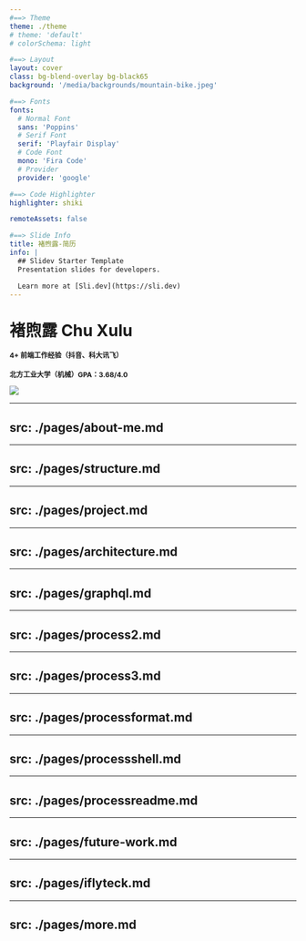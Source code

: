 ```yaml
---
#==> Theme
theme: ./theme
# theme: 'default'
# colorSchema: light

#==> Layout
layout: cover
class: bg-blend-overlay bg-black65
background: '/media/backgrounds/mountain-bike.jpeg'

#==> Fonts
fonts:
  # Normal Font
  sans: 'Poppins'
  # Serif Font
  serif: 'Playfair Display'
  # Code Font
  mono: 'Fira Code'
  # Provider
  provider: 'google'

#==> Code Highlighter
highlighter: shiki

remoteAssets: false

#==> Slide Info
title: 褚煦露-简历
info: |
  ## Slidev Starter Template
  Presentation slides for developers.

  Learn more at [Sli.dev](https://sli.dev)
---
```


<div class="center">
  	<h1 class="font-extrabold" style="line-height: 2rem !important;">褚煦露 Chu Xulu</h1>
  	<h3 class="font-300" style="opacity: 1;font-size: 12px">4+ 前端工作经验（抖音、科大讯飞）</h3>
    <h3 class="font-300" style="opacity: 1;font-size: 12px">北方工业大学（机械）GPA：3.68/4.0  </h3>
</div>

<div class="abs-bl ml-14 mb-12 flex items-center" >
	<img src="/media/avatar.jpeg" class="size-40px br-50p  object-cover-top no-decoration">
	<div class="ml-3 flex flex-col text-left">
		<!-- <span class="font-300">褚煦露</span> -->
		<!-- <span class="mt-1 fs-10px">8160334</span> -->
	</div>
</div>

<div class="abs-br mr-6 mb-12">
    <span
      @click="$slidev.nav.next"
      class="arrow-container cursor-pointer text-white"
      hover="bg-altBlue bg-opacity-75 text-white"
    >
      <carbon:chevron-right class="inline" />
    </span>
</div>

---
src: ./pages/about-me.md
---

---
src: ./pages/structure.md
---

<!-- --- -->
<!-- src: ./pages/company.md -->
<!-- --- -->

---
src: ./pages/project.md
---

<!-- --- -->
<!-- src: ./pages/users.md -->
<!-- --- -->

---
src: ./pages/architecture.md
---

<!-- --- -->
<!-- src: ./pages/techs.md -->
<!-- --- -->

---
src: ./pages/graphql.md
---

---
src: ./pages/process2.md
---

---
src: ./pages/process3.md
---

---
src: ./pages/processformat.md
---

---
src: ./pages/processshell.md
---

---
src: ./pages/processreadme.md
---

---
src: ./pages/future-work.md
---

---
src: ./pages/iflyteck.md
---

---
src: ./pages/more.md
---